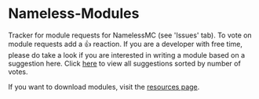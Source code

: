 # Nameless-Modules

Tracker for module requests for NamelessMC (see 'Issues' tab). To vote on module requests add a 👍 reaction. If you are a developer with free time, please do take a look if you are interested in writing a module based on a suggestion here. Click [here](https://github.com/NamelessMC/Nameless-Modules/issues?q=is%3Aissue+is%3Aopen+sort%3Areactions-%2B1-desc) to view all suggestions sorted by number of votes.

If you want to download modules, visit the [resources page](https://namelessmc.com/resources/).
